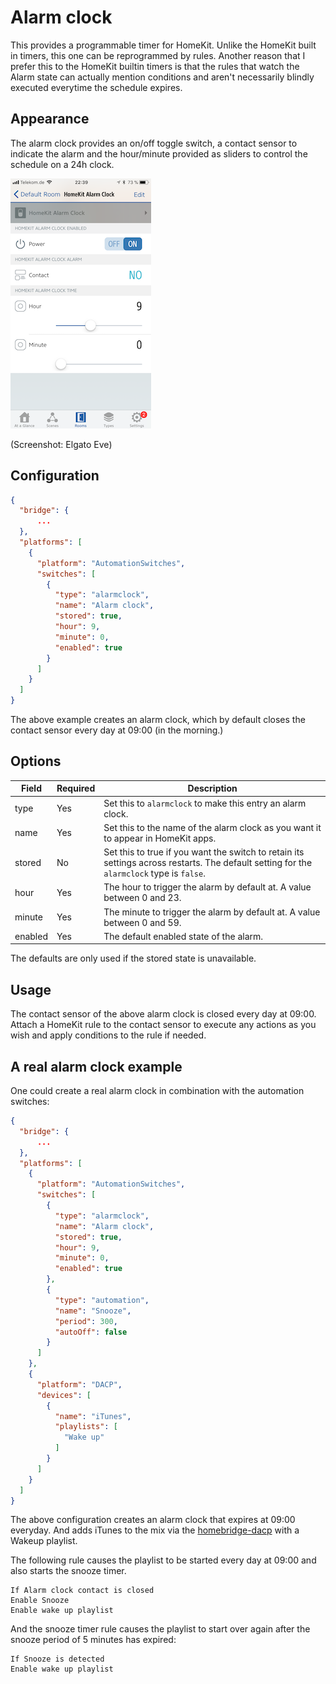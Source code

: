 # Alarm clock

This provides a programmable timer for HomeKit. Unlike the HomeKit built in timers, this one can be reprogrammed by
rules. Another reason that I prefer this to the HomeKit builtin timers is that the rules that watch the Alarm state
can actually mention conditions and aren't necessarily blindly executed everytime the schedule expires.

## Appearance

The alarm clock provides an on/off toggle switch, a contact sensor to indicate the alarm and the hour/minute provided as
sliders to control the schedule on a 24h clock.

![Preview](AlarmClock.png "Preview")

(Screenshot: Elgato Eve)

## Configuration

```json
{
  "bridge": {
      ...
  },
  "platforms": [
    {
      "platform": "AutomationSwitches",
      "switches": [
        {
          "type": "alarmclock",
          "name": "Alarm clock",
          "stored": true,
          "hour": 9,
          "minute": 0,
          "enabled": true
        }
      ]
    }
  ]
}
```

The above example creates an alarm clock, which by default closes the contact sensor every day at 09:00 (in the morning.)

## Options

| Field | Required | Description |
|---|---|---|
| type | Yes | Set this to ```alarmclock``` to make this entry an alarm clock. |
| name | Yes | Set this to the name of the alarm clock as you want it to appear in HomeKit apps. |
| stored | No | Set this to true if you want the switch to retain its settings across restarts. The default setting for the ```alarmclock``` type is  ```false```. |
| hour | Yes | The hour to trigger the alarm by default at. A value between 0 and 23. |
| minute | Yes | The minute to trigger the alarm by default at. A value between 0 and 59. |
| enabled | Yes | The default enabled state of the alarm. |

The defaults are only used if the stored state is unavailable.

## Usage

The contact sensor of the above alarm clock is closed every day at 09:00. Attach a HomeKit rule to the contact sensor to
execute any actions as you wish and apply conditions to the rule if needed.

## A real alarm clock example

One could create a real alarm clock in combination with the automation switches:

```json
{
  "bridge": {
      ...
  },
  "platforms": [
    {
      "platform": "AutomationSwitches",
      "switches": [
        {
          "type": "alarmclock",
          "name": "Alarm clock",
          "stored": true,
          "hour": 9,
          "minute": 0,
          "enabled": true
        },
        {
          "type": "automation",
          "name": "Snooze",
          "period": 300,
          "autoOff": false
        }
      ]
    },
    {
      "platform": "DACP",
      "devices": [
        {
          "name": "iTunes",
          "playlists": [
            "Wake up"
          ]
        }
      ]
    }
  ]
}
```

The above configuration creates an alarm clock that expires at 09:00 everyday. And adds iTunes to the mix via the [homebridge-dacp](https://npmjs.org/packages/homebridge-dacp) with a Wakeup playlist.

The following rule causes the playlist to be started every day at 09:00 and also starts the snooze timer.

```text
If Alarm clock contact is closed
Enable Snooze
Enable wake up playlist
```

And the snooze timer rule causes the playlist to start over again after the snooze period of 5 minutes has expired:

```text
If Snooze is detected
Enable wake up playlist
```
